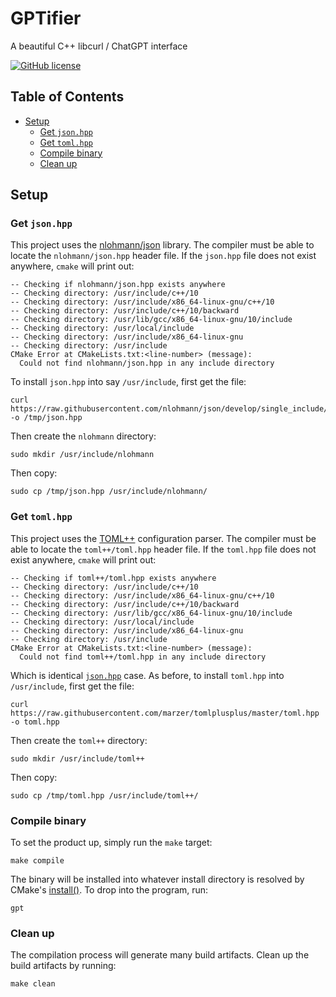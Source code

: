 # GPTifier
A beautiful C++ libcurl / ChatGPT interface

[![GitHub license](https://img.shields.io/badge/license-MIT-blue.svg)](https://raw.githubusercontent.com/dsw7/GPTifier/master/LICENSE)
## Table of Contents
- [Setup](#setup)
  - [Get `json.hpp`](#get-jsonhpp)
  - [Get `toml.hpp`](#get-tomlhpp)
  - [Compile binary](#compile-binary)
  - [Clean up](#clean-up)

## Setup
### Get `json.hpp`
This project uses the [nlohmann/json](https://github.com/nlohmann/json) library. The compiler must be able to
locate the `nlohmann/json.hpp` header file. If the `json.hpp` file does not exist anywhere, `cmake` will print
out:
```
-- Checking if nlohmann/json.hpp exists anywhere
-- Checking directory: /usr/include/c++/10
-- Checking directory: /usr/include/x86_64-linux-gnu/c++/10
-- Checking directory: /usr/include/c++/10/backward
-- Checking directory: /usr/lib/gcc/x86_64-linux-gnu/10/include
-- Checking directory: /usr/local/include
-- Checking directory: /usr/include/x86_64-linux-gnu
-- Checking directory: /usr/include
CMake Error at CMakeLists.txt:<line-number> (message):
  Could not find nlohmann/json.hpp in any include directory
```
To install `json.hpp` into say `/usr/include`, first get the file:
```
curl https://raw.githubusercontent.com/nlohmann/json/develop/single_include/nlohmann/json.hpp -o /tmp/json.hpp
```
Then create the `nlohmann` directory:
```
sudo mkdir /usr/include/nlohmann
```
Then copy:
```
sudo cp /tmp/json.hpp /usr/include/nlohmann/
```
### Get `toml.hpp`
This project uses the [TOML++](https://marzer.github.io/tomlplusplus/) configuration parser. The compiler must
be able to locate the `toml++/toml.hpp` header file. If the `toml.hpp` file does not exist anywhere, `cmake`
will print out:
```
-- Checking if toml++/toml.hpp exists anywhere
-- Checking directory: /usr/include/c++/10
-- Checking directory: /usr/include/x86_64-linux-gnu/c++/10
-- Checking directory: /usr/include/c++/10/backward
-- Checking directory: /usr/lib/gcc/x86_64-linux-gnu/10/include
-- Checking directory: /usr/local/include
-- Checking directory: /usr/include/x86_64-linux-gnu
-- Checking directory: /usr/include
CMake Error at CMakeLists.txt:<line-number> (message):
  Could not find toml++/toml.hpp in any include directory
```
Which is identical [`json.hpp`](#get-jsonhpp) case. As before, to install `toml.hpp` into `/usr/include`,
first get the file:
```
curl https://raw.githubusercontent.com/marzer/tomlplusplus/master/toml.hpp -o toml.hpp
```
Then create the `toml++` directory:
```
sudo mkdir /usr/include/toml++
```
Then copy:
```
sudo cp /tmp/toml.hpp /usr/include/toml++/
```
### Compile binary
To set the product up, simply run the `make` target:
```
make compile
```
The binary will be installed into whatever install directory is resolved by CMake's
[install()](https://cmake.org/cmake/help/latest/command/install.html#command:install). To drop into the
program, run:
```
gpt
```
### Clean up
The compilation process will generate many build artifacts. Clean up the build artifacts by running:
```
make clean
```
